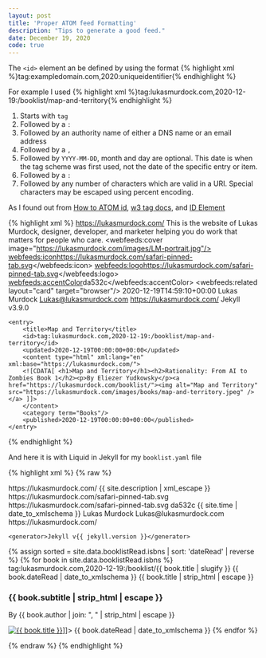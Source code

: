 ```yaml
---
layout: post
title: 'Proper ATOM feed Formatting'
description: "Tips to generate a good feed."
date: December 19, 2020
code: true
---
```


The `<id>` element an be defined by using the format {% highlight xml %}<id>tag:exampledomain.com,2020:uniqueidentifier</id>{% endhighlight %}

For example I used {% highlight xml %}<id>tag:lukasmurdock.com,2020-12-19:/booklist/map-and-territory</id>{% endhighlight %}

1. Starts with `tag`
2. Followed by a `:`
3. Followed by an authority name of either a DNS name or an email address
4. Followed by a `,`
5. Followed by `YYYY-MM-DD`, month and day are optional. This date is when the tag scheme was first used, not the date of the specific entry or item.
6. Followed by a `:`
7. Followed by any number of characters which are valid in a URI. Special characters may be escaped using percent encoding.

As I found out from [How to ATOM id](http://web.archive.org/web/20110514113830/http://diveintomark.org/archives/2004/05/28/howto-atom-id), [w3 tag docs](https://validator.w3.org/feed/docs/error/InvalidTAG.html), and  [ID Element](http://www.intertwingly.net/wiki/pie/IdElement)



{% highlight xml %}
<feed xmlns="http://www.w3.org/2005/Atom" xmlns:webfeeds="http://webfeeds.org/rss/1.0">
    <title>Lukas Murdock</title>
    <link rel="alternate" type="text/html" href="https://lukasmurdock.com/"/>
    <link rel="self" type="application/atom+xml" href="https://lukasmurdock.com/booklist.xml"/>
    <id>https://lukasmurdock.com/</id>
    <subtitle>This is the website of Lukas Murdock, designer, developer, and marketer helping you do work that matters for people who care.</subtitle>
    <webfeeds:cover image="https://lukasmurdock.com/images/LM-portrait.jpg"/>
    <webfeeds:icon>https://lukasmurdock.com/safari-pinned-tab.svg</webfeeds:icon>
    <webfeeds:logo>https://lukasmurdock.com/safari-pinned-tab.svg</webfeeds:logo>
    <webfeeds:accentColor>da532c</webfeeds:accentColor>
    <webfeeds:related layout="card" target="browser"/>
    <link href="https://lukasmurdock.com/feed.xml" rel="self" type="application/rss+xml"/>
    <updated>2020-12-19T14:59:10+00:00</updated>
    <author>
    <name>Lukas Murdock</name>
    <email>Lukas@lukasmurdock.com</email>
    <uri>https://lukasmurdock.com/</uri>
    </author>
    <generator>Jekyll v3.9.0</generator>

    <entry>
        <title>Map and Territory</title>
        <id>tag:lukasmurdock.com,2020-12-19:/booklist/map-and-territory</id>
        <updated>2020-12-19T00:00:00+00:00</updated>
        <content type="html" xml:lang="en" xml:base="https://lukasmurdock.com/">
        <![CDATA[ <h1>Map and Territory</h1><h2>Rationality: From AI to Zombies Book 1</h2><p>By Eliezer Yudkowsky</p><a href="https://lukasmurdock.com/booklist/"><img alt="Map and Territory" src="https://lukasmurdock.com/images/books/map-and-territory.jpeg" /></a> ]]>
        </content>
        <category term="Books"/>
        <published>2020-12-19T00:00:00+00:00</published>
    </entry>

</feed>
{% endhighlight %}

And here it is with Liquid in Jekyll for my `booklist.yaml` file

{% highlight xml %}
{% raw %}
<?xml version="1.0" encoding="utf-8"?>
<feed xmlns="http://www.w3.org/2005/Atom" xmlns:webfeeds="http://webfeeds.org/rss/1.0">
    <title>{{ site.title | xml_escape }}</title>
    <link rel="alternate" type="text/html" href="https://lukasmurdock.com/"/>
    <link rel="self" type="application/atom+xml" href="https://lukasmurdock.com/booklist.xml"/>
    <id>https://lukasmurdock.com/</id>
    <subtitle>{{ site.description | xml_escape }}</subtitle>
    <webfeeds:cover image="https://lukasmurdock.com/images/LM-portrait.jpg" />
    <webfeeds:icon>https://lukasmurdock.com/safari-pinned-tab.svg</webfeeds:icon>
    <webfeeds:logo>https://lukasmurdock.com/safari-pinned-tab.svg</webfeeds:logo>
    <webfeeds:accentColor>da532c</webfeeds:accentColor>
    <webfeeds:related layout="card" target="browser"/>
    <link href="{{ "/feed.xml" | prepend: site.baseurl | prepend: site.url }}" rel="self" type="application/rss+xml"/>
    <updated>{{ site.time | date_to_xmlschema }}</updated>
    <author>
      <name>Lukas Murdock</name>
      <email>Lukas@lukasmurdock.com</email>
      <uri>https://lukasmurdock.com/</uri>
    </author>

    <generator>Jekyll v{{ jekyll.version }}</generator>

{% assign sorted = site.data.booklistRead.isbns | sort: 'dateRead' | reverse %} 
    {% for book in site.data.booklistRead.isbns %}
      <entry>
        <title>{{ book.title | xml_escape }}</title>
        <id>tag:lukasmurdock.com,2020-12-19:/booklist/{{ book.title | slugify }}</id>
        <updated>{{ book.dateRead | date_to_xmlschema }}</updated>
        <content type="html" xml:lang="en" xml:base="https://lukasmurdock.com/">
        <![CDATA[<h2>{{ book.title | strip_html | escape }}</h2><h3>{{ book.subtitle | strip_html | escape }}</h3><p>By {{ book.author | join: ", " | strip_html | escape }}</p><a href="https://lukasmurdock.com/booklist/"><img alt="{{ book.title }}" src="https://lukasmurdock.com{{ book.image }}" /></a>]]>
        </content>
        <category term="Books"/>
        <published>{{ book.dateRead | date_to_xmlschema }}</published>
      </entry>
    {% endfor %}

</feed>
{% endraw %}
{% endhighlight %}